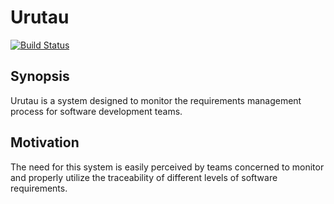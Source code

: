 # Urutau

[![Build Status](https://travis-ci.org/Modesteam/Urutau.svg?branch=submaster)](https://travis-ci.org/Modesteam/Urutau) 

## Synopsis

Urutau is a system designed to monitor the requirements management process for software development teams.

## Motivation


The need for this system is easily perceived by teams concerned to monitor and properly utilize the traceability of different levels of software requirements.
